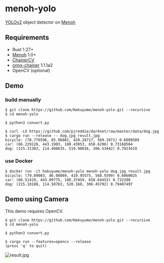 # menoh-yolo

[YOLOv2](https://pjreddie.com/darknet/yolov2/) object detector on [Menoh](https://github.com/pfnet-research/menoh)

## Requirements

- Rust 1.27+
- [Menoh](https://github.com/pfnet-research/menoh) 1.0+
- [ChainerCV](https://github.com/chainer/chainercv)
- [onnx-chainer](https://github.com/chainer/onnx-chainer) 1.1.1a2
- OpenCV (optional)

## Demo

### build manually

```
$ git clone https://github.com/Hakuyume/menoh-yolo.git --recursive
$ cd menoh-yolo

$ python3 convert.py

$ curl -LO https://github.com/pjreddie/darknet/raw/master/data/dog.jpg
$ cargo run --release -- dog.jpg result.jpg
bicycle: (78.776596, 85.96881, 420.28717, 569.1071) 0.6089509
car: (66.229126, 443.1903, 180.43053, 658.6296) 0.73168564
dog: (215.31303, 114.400635, 519.98016, 306.53442) 0.7923419
```

### use Docker

```
$ docker run -it hakuyume/menoh-yolo menoh-yolo dog.jpg result.jpg
bicycle: (79.09003, 86.08069, 419.95575, 568.9399) 0.6060025
car: (66.51419, 443.09775, 180.37459, 658.64453) 0.732398
dog: (215.18188, 114.50763, 520.168, 306.45792) 0.79487497
```

## Demo using Camera

This demo requires OpenCV.

```
$ git clone https://github.com/Hakuyume/menoh-yolo.git --recursive
$ cd menoh-yolo

$ python3 convert.py

$ cargo run --features=opencv --release
(press 'q' to quit)
```

![result.jpg](https://user-images.githubusercontent.com/3014172/42957529-efc58ec4-8bbd-11e8-9b00-440924369e2b.jpg)
